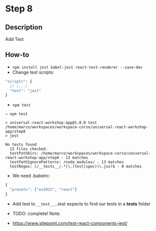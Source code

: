 # Step 8

## Description
Add Test

## How-to
- `npm install jest babel-jest react-test-renderer --save-dev`
- Change test scripts:

``` javascript
"scripts": {
  // (...)
  "test": "jest"
}
```
- `npm test`

```
⇒ npm test

> universal-react-workshop-app@1.0.0 test /home/marco/workspaces/workspace-corso/universal-react-workshop-app/step8
> jest

No tests found
  13 files checked.
  testPathDirs: /home/marco/workspaces/workspace-corso/universal-react-workshop-app/step8 - 13 matches
  testPathIgnorePatterns: /node_modules/ - 13 matches
  testRegex: (/__tests__/.*|\.(test|spec))\.jsx?$ - 0 matches
```

- We need .babelrc:

``` javascript
{
  "presets": ["es2015", "react"]
}
```
- Add test to `__test__`. Jest expects to find our tests in a __tests__ folder

- TODO: complete!
Note:
- https://www.sitepoint.com/test-react-components-jest/
